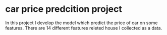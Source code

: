# car price predcition project
In this project I develop the model which predict the price of car on some features. There are 14 different features releted house I collected as a data.
